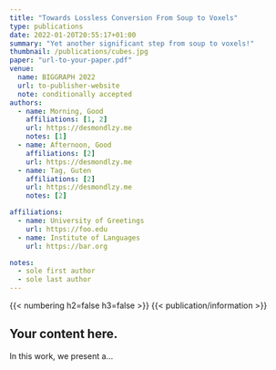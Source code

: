 ```yaml
---
title: "Towards Lossless Conversion From Soup to Voxels"
type: publications
date: 2022-01-20T20:55:17+01:00
summary: "Yet another significant step from soup to voxels!"
thumbnail: /publications/cubes.jpg
paper: "url-to-your-paper.pdf"
venue: 
  name: BIGGRAPH 2022
  url: to-publisher-website
  note: conditionally accepted
authors:
  - name: Morning, Good
    affiliations: [1, 2]
    url: https://desmondlzy.me
    notes: [1]
  - name: Afternoon, Good
    affiliations: [2]
    url: https://desmondlzy.me
  - name: Tag, Guten
    affiliations: [2]
    url: https://desmondlzy.me
    notes: [2]

affiliations:
  - name: University of Greetings
    url: https://foo.edu
  - name: Institute of Languages
    url: https://bar.org

notes:
  - sole first author
  - sole last author
---
```

{{< numbering h2=false h3=false >}}
{{< publication/information >}}

## Your content here.

In this work, we present a...